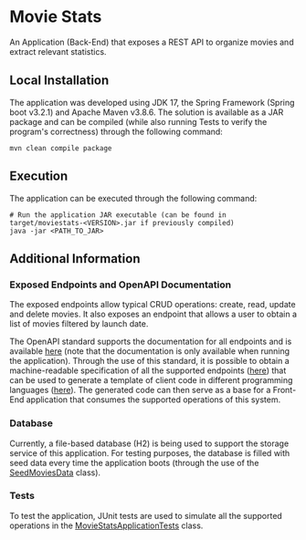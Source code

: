 # Movie Stats
An Application (Back-End) that exposes a REST API to organize movies and extract relevant statistics.

## Local Installation

The application was developed using JDK 17, the Spring Framework (Spring boot v3.2.1) and Apache Maven v3.8.6.
The solution is available as a JAR package and can be compiled (while also running Tests to verify the program's correctness) through the following command:
```@bash
mvn clean compile package
```

## Execution

The application can be executed through the following command:
```@bash
# Run the application JAR executable (can be found in target/moviestats-<VERSION>.jar if previously compiled)
java -jar <PATH_TO_JAR>
```

## Additional Information

### Exposed Endpoints and OpenAPI Documentation

The exposed endpoints allow typical CRUD operations: create, read, update and delete movies.
It also exposes an endpoint that allows a user to obtain a list of movies filtered by launch date.

The OpenAPI standard supports the documentation for all endpoints and is available [here](http://localhost:8080/swagger-ui/index.html) (note that the documentation is only available when running the application).
Through the use of this standard, it is possible to obtain a machine-readable specification of all the supported endpoints ([here](http://localhost:8080/v3/api-docs))
that can be used to generate a template of client code in different programming languages ([here](https://editor.swagger.io/)). The generated code can then serve as a base for a Front-End application that consumes the supported operations of this system.

### Database

Currently, a file-based database (H2) is being used to support the storage service of this application.
For testing purposes, the database is filled with seed data every time the application boots (through the use of the [SeedMoviesData](https://github.com/henriquej-0904/MovieStats/blob/main/src/main/java/pt/moviestats/data/SeedMoviesData.java) class).

### Tests

To test the application, JUnit tests are used to simulate all the supported operations in the [MovieStatsApplicationTests](https://github.com/henriquej-0904/MovieStats/blob/main/src/test/java/pt/moviestats/MovieStatsApplicationTests.java) class.

